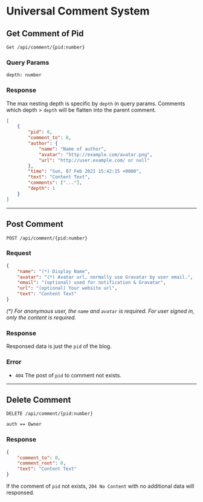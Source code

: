 # Universal Comment System

## Get Comment of Pid
`Get /api/comment/{pid:number}`

### Query Params
```
depth: number
```

### Response
The max nesting depth is specific by `depth` in query params. 
Comments which depth > `depth` will be flatten into the parent comment.
```json
[
    {
        "pid": 0,
        "comment_to": 0,
        "author": {
            "name": "Name of author",
            "avatar": "http://example.com/avatar.png",
            "url": "http://user.example.com/ or null"
        },
        "time": "Sun, 07 Feb 2021 15:42:15 +0000",
        "text": "Content Text",
        "comments": ["..."],
        "depth": 1
    }
]
```


--------


## Post Comment
`POST /api/comment/{pid:number}`

### Request
```json
{
    "name": "(*) Display Name", 
    "avatar": "(*) Avatar url, normally use Gravatar by user email.",
    "email": "(optional) used for notification & Gravatar",
    "url": "(optional) Your website url",
    "text": "Content Text"
}
```
*(\*) For anonymous user, the `name` and `avatar` is required. For user signed in, only the content is required.*

### Response
Responsed data is just the `pid` of the blog.

### Error
- `404` The post of `pid` to comment not exists.


--------


## Delete Comment
`DELETE /api/comment/{pid:number}`

`auth == Owner`

### Response
```json
{
    "comment_to": 0,
    "comment_root": 0,
    "text": "Content Text"
}
```
If the comment of `pid` not exists, `204 No Content` with no additional data will responsed.

